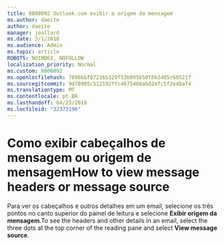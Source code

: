 ```yaml
---
title: 8000092 Outlook.com exibir a origem da mensagem
ms.author: daeite
author: daeite
manager: joallard
ms.date: 3/1/2018
ms.audience: Admin
ms.topic: article
ROBOTS: NOINDEX, NOFOLLOW
localization_priority: Normal
ms.custom: 8000092
ms.openlocfilehash: 7096bbf872165329f53b095b50f6b2405c68521f
ms.sourcegitcommit: 9d78905c512192ffc4675468abd2efc5f2e4baf4
ms.translationtype: MT
ms.contentlocale: pt-BR
ms.lasthandoff: 04/23/2019
ms.locfileid: "32373196"
---
```

# <a name="how-to-view-message-headers-or-message-source"></a><span data-ttu-id="49286-102">Como exibir cabeçalhos de mensagem ou origem de mensagem</span><span class="sxs-lookup"><span data-stu-id="49286-102">How to view message headers or message source</span></span>

<span data-ttu-id="49286-103">Para ver os cabeçalhos e outros detalhes em um email, selecione os três pontos no canto superior do painel de leitura e selecione **Exibir origem da mensagem**.</span><span class="sxs-lookup"><span data-stu-id="49286-103">To see the headers and other details in an email, select the three dots at the top corner of the reading pane and select **View message source**.</span></span>